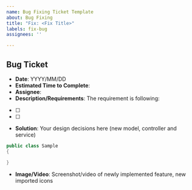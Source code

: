 ```yaml
---
name: Bug Fixing Ticket Template
about: Bug Fixing
title: "Fix: <Fix Title>"
labels: fix-bug
assignees: ''

---
```


## Bug Ticket
- **Date**: YYYY/MM/DD
- **Estimated Time to Complete**:
-  **Assignee**:
- **Description/Requirements**: The requirement is following:
- [ ] 
- [ ]

- **Solution**: Your design decisions here (new model, controller and service)

```csharp
public class Sample
{

}
```

- **Image/Video**: Screenshot/video of newly implemented feature, new imported icons